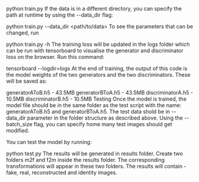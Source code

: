 python train.py
If the data is in a different directory, you can specify the path at runtime by using the --data_dir flag:

python train.py --data_dir <path/to/data>
To see the parameters that can be changed, run

python train.py -h
The training loss will be updated in the logs folder which can be run with tensorboard to visualise the generator and discriminator loss on the browser. Run this command:

tensorboard --logdir=logs
At the end of training, the output of this code is the model weights of the two generators and the two discriminators. These will be saved as:

generatorAToB.h5 - 43.5MB
generatorBToA.h5 - 43.5MB
discriminatorA.h5 - 10.5MB
discriminatorB.h5 - 10.5MB
Testing
Once the model is trained, the model file should be in the same folder as the test script with the name: generatorAToB.h5 and generatorBToA.h5. The test data shold be in --data_dir parameter in the folder structure as described above. Using the --batch_size flag, you can specify home many test images should get modified.

You can test the model by running:

python test.py
The results will be generated in results folder. Create two folders m2f and f2m inside the results folder. The corresponding transformations will appear in these two folders. The results will contain - fake, real, reconstructed and identity images.
